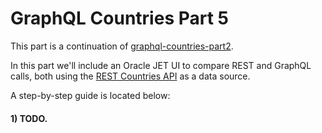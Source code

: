 # GraphQL Countries Part 5

This part is a continuation of [graphql-countries-part2](https://github.com/luisw19/graphql-samples/tree/master/graphql-countries-part2).

In this part we'll include an Oracle JET UI to compare REST and GraphQL calls, both using the [REST Countries API](https://github.com/apilayer/restcountries)
as a data source.

A step-by-step guide is located below:

#### 1) TODO.